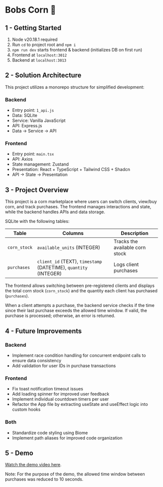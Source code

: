 # Bobs Corn 🌽

## 1 - Getting Started

1. Node v20.18.1 required
2. Run `cd` to project root and `npm i`
3. `npm run dev` starts frontend & backend (initializes DB on first run)
4. Frontend at `localhost:3012`
5. Backend at `localhost:3013`

## 2 - Solution Architecture

This project utilizes a monorepo structure for simplified development:

### Backend
- Entry point: `1_api.js`
- Data: SQLite
- Service: Vanilla JavaScript
- API: Express.js
- Data -> Service -> API

### Frontend
- Entry point: `main.tsx`
- API: Axios
- State management: Zustand
- Presentation: React + TypeScript + Tailwind CSS + Shadcn
- API -> State -> Presentation

## 3 - Project Overview

This project is a corn marketplace where users can switch clients, view/buy corn, and track purchases. The frontend manages interactions and state, while the backend handles APIs and data storage.

SQLite with the following tables:

| Table         | Columns                     | Description                     |
|---------------|-----------------------------|---------------------------------|
| `corn_stock`  | `available_units` (INTEGER) | Tracks the available corn stock |
| `purchases`   | `client_id` (TEXT), `timestamp` (DATETIME), `quantity` (INTEGER) | Logs client purchases           |

The frontend allows switching between pre-registered clients and displays the total corn stock (`corn_stock`) and the quantity each client has purchased (`purchases`).

When a client attempts a purchase, the backend service checks if the time since their last purchase exceeds the allowed time window. If valid, the purchase is processed; otherwise, an error is returned.

## 4 - Future Improvements

### Backend
- Implement race condition handling for concurrent endpoint calls to ensure data consistency
- Add validation for user IDs in purchase transactions

### Frontend
- Fix toast notification timeout issues
- Add loading spinner for improved user feedback
- Implement individual countdown timers per user
- Refactor the App file by extracting useState and useEffect logic into custom hooks

### Both
- Standardize code styling using Biome
- Implement path aliases for improved code organization

## 5 - Demo

[Watch the demo video here](https://jam.dev/c/059ed37e-37a0-488b-b29a-21cd0de587d3).

Note: For the purpose of the demo, the allowed time window between purchases was reduced to 10 seconds.
